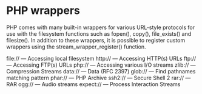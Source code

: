 # PHP wrappers

PHP comes with many built-in wrappers for various URL-style protocols for use with the filesystem functions such as fopen(), copy(), file_exists() and filesize(). In addition to these wrappers, it is possible to register custom wrappers using the stream_wrapper_register() function.

file:// — Accessing local filesystem
http:// — Accessing HTTP(s) URLs
ftp:// — Accessing FTP(s) URLs
php:// — Accessing various I/O streams
zlib:// — Compression Streams
data:// — Data (RFC 2397)
glob:// — Find pathnames matching pattern
phar:// — PHP Archive
ssh2:// — Secure Shell 2
rar:// — RAR
ogg:// — Audio streams
expect:// — Process Interaction Streams